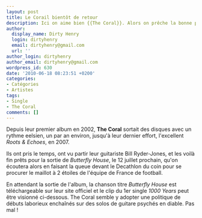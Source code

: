 ```yaml
---
layout: post
title: Le Corail bientôt de retour
description: Ici on aime bien {{The Coral}}. Alors on prêche la bonne parole...
author:
  display_name: Dirty Henry
  login: dirtyhenry
  email: dirtyhenry@gmail.com
  url: ''
author_login: dirtyhenry
author_email: dirtyhenry@gmail.com
wordpress_id: 630
date: '2010-06-18 08:23:51 +0200'
categories:
- Catégories
- Artistes
tags:
- Single
- The Coral
comments: []
---
```

Depuis leur premier album en 2002, __The Coral__ sortait des disques avec un rythme eelsien, un par an environ, jusqu'à leur dernier effort, l'excellent *Roots & Echoes*, en 2007.

Ils ont pris le temps, ont vu partir leur guitariste Bill Ryder-Jones, et les voilà fin prêts pour la sortie de *Butterfly House*, le 12 juillet prochain, qu'on écoutera alors en faisant la queue devant le Decathlon du coin pour se procurer le maillot à 2 étoiles de l'équipe de France de football.

En attendant la sortie de l'album, la chanson titre *Butterfly House* est téléchargeable sur leur site officiel et le clip du 1er single *1000 Years* peut être visionné ci-dessous. The Coral semble y adopter une politique de débuts laborieux enchaînés sur des solos de guitare psychés en diable. Pas mal !

<object width="500" height="300"><param name="movie" value="http://www.youtube.com/v/baH0SWCFVzo&hl=fr_FR&fs=1&"></param><param name="allowFullScreen" value="true"></param><param name="allowscriptaccess" value="always"></param><embed src="http://www.youtube.com/v/baH0SWCFVzo&hl=fr_FR&fs=1&" type="application/x-shockwave-flash" allowscriptaccess="always" allowfullscreen="true" width="500" height="300"></embed></object>
